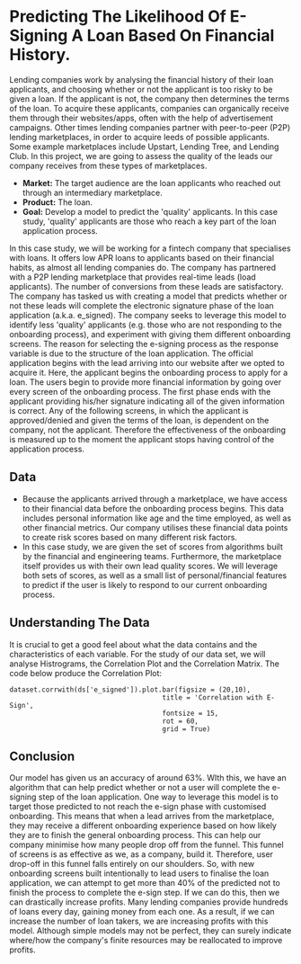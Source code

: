 # Predicting The Likelihood Of E-Signing A Loan Based On Financial History.

Lending companies work by analysing the financial history of their loan applicants, and choosing whether or not the applicant is too risky to be given a loan. If the applicant is not, the company then determines the terms of the loan. To acquire these applicants, companies can organically receive them through their websites/apps, often with the help of advertisement campaigns. Other times lending companies partner with peer-to-peer (P2P) lending marketplaces, in order to acquire leeds of possible applicants. Some example marketplaces include Upstart, Lending Tree, and Lending Club. In this project, we are going to assess the quality of the leads our company receives from these types of marketplaces.

- **Market:** The target audience are the loan applicants who reached out through an intermediary marketplace.
- **Product:** The loan.
- **Goal:** Develop a model to predict the 'quality' applicants. In this case study, 'quality' applicants are those who reach a key part of the loan application process.

In this case study, we will be working for a fintech company that specialises with loans. It offers low APR loans to applicants based on their financial habits, as almost all lending companies do. The company has partnered with a P2P lending marketplace that provides real-time leads (load applicants). The number of conversions from these leads are satisfactory.
The company has tasked us with creating a model that predicts whether or not these leads will complete the electronic signature phase of the loan application (a.k.a. e_signed). The company seeks to leverage this model to identify less 'quality' applicants (e.g. those who are not responding to the onboarding process), and experiment with giving them different onboarding screens.
The reason for selecting the e-signing process as the response variable is due to the structure of the loan application.
The official application begins with the lead arriving into our website after we opted to acquire it. Here, the applicant begins the onboarding process to apply for a loan. The users begin to provide more financial information by going over every screen of the onboarding process. The first phase ends with the applicant providing his/her signature indicating all of the given information is correct.
Any of the following screens, in which the applicant is approved/denied and given the terms of the loan, is dependent on the company, not the applicant. Therefore the effectiveness of the onboarding is measured up to the moment the applicant stops having control of the application process.

## Data

- Because the applicants arrived through a marketplace, we have access to their financial data before the onboarding process begins. This data includes personal information like age and the time employed, as well as other financial metrics. Our company utilises these financial data points to create risk scores based on many different risk factors.
- In this case study, we are given the set of scores from algorithms built by the financial and engineering teams. Furthermore, the marketplace itself provides us with their own lead quality scores. We will leverage both sets of scores, as well as a small list of personal/financial features to predict if the user is likely to respond to our current onboarding process.

## Understanding The Data

It is crucial to get a good feel about what the data contains and the characteristics of each variable. For the study of our data set, we will analyse Histrograms, the Correlation Plot and the Correlation Matrix. The code below produce the Correlation Plot:

```
dataset.corrwith(ds['e_signed']).plot.bar(figsize = (20,10), 
                                      title = 'Correlation with E-Sign', 
                                      fontsize = 15, 
                                      rot = 60, 
                                      grid = True)
```
                                      


## Conclusion

Our model has given us an accuracy of around 63%. WIth this, we have an algorithm that can help predict whether or not a user will complete the e-signing step of the loan application. One way to leverage this model is to target those predicted to not reach the e-sign phase with customised onboarding. This means that when a lead arrives from the marketplace, they may receive a different onboarding experience based on how likely they are to finish the general onboarding process. This can help our company minimise how many people drop off from the funnel. This funnel of screens is as effective as we, as a company, build it. Therefore, user drop-off in this funnel falls entirely on our shoulders. So, with new onboarding screens built intentionally to lead users to finalise the loan application, we can attempt to get more than 40% of the predicted not to finish the process to complete the e-sign step. If we can do this, then we can drastically increase profits. Many lending companies provide hundreds of loans every day, gaining money from each one. As a result, if we can increase the number of loan takers, we are increasing profits with this model. Although simple models may not be perfect, they can surely indicate where/how the company's finite resources may be reallocated to improve profits.
